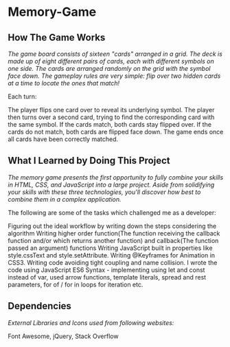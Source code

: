 # Memory-Game

## How The Game Works
_The game board consists of sixteen "cards" arranged in a grid. The deck is made up of eight different pairs of cards, each with different symbols on one side. The cards are arranged randomly on the grid with the symbol face down. The gameplay rules are very simple: flip over two hidden cards at a time to locate the ones that match!_

Each turn:

The player flips one card over to reveal its underlying symbol.
The player then turns over a second card, trying to find the corresponding card with the same symbol.
If the cards match, both cards stay flipped over.
If the cards do not match, both cards are flipped face down.
The game ends once all cards have been correctly matched.

## What I Learned by Doing This Project
_The memory game presents the first opportunity to fully combine your skills in HTML, CSS, and JavaScript into a large project. Aside from solidifying your skills with these three technologies, you'll discover how best to combine them in a complex application._

The following are some of the tasks which challenged me as a developer:

Figuring out the ideal workflow by writing down the steps considering the algorithm
Writing higher order function(The function receiving the callback function and/or which returns another function) and callback(The function passed an argument) functions
Writing JavaScript built in properties like style.cssText and style.setAttribute.
Writing @Keyframes for Animation in CSS3.
Writing code avoiding tight coupling and name collision.
I wrote the code using JavaScript ES6 Syntax - implementing using let and const instead of var, used arrow functions, template literals, spread and rest parameters, for of / for in loops for iteration etc.

## Dependencies
_External Libraries and Icons used from following websites:_

Font Awesome,
jQuery,
Stack Overflow
